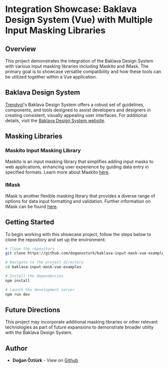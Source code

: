 # Integration Showcase: Baklava Design System (Vue) with Multiple Input Masking Libraries

## Overview

This project demonstrates the integration of the Baklava Design System with various input masking libraries including Maskito and IMask. The primary goal is to showcase versatile compatibility and how these tools can be utilized together within a Vue application.

## Baklava Design System

[Trendyol](https://github.com/Trendyol)'s Baklava Design System offers a robust set of guidelines, components, and tools designed to assist developers and designers in creating consistent, visually appealing user interfaces. For additional details, visit the [Baklava Design System website](https://baklava.design).

## Masking Libraries

### Maskito Input Masking Library
Maskito is an input masking library that simplifies adding input masks to web applications, enhancing user experience by guiding data entry in specified formats. Learn more about Maskito [here](https://maskito.dev/getting-started/what-is-maskito).

### IMask
IMask is another flexible masking library that provides a diverse range of options for data input formatting and validation. Further information on IMask can be found [here](https://imask.js.org/).

## Getting Started

To begin working with this showcase project, follow the steps below to clone the repository and set up the environment:

```bash
# Clone the repository
git clone https://github.com/doganozturk/baklava-input-mask-vue-examples.git

# Navigate to the project directory
cd baklava-input-mask-vue-examples

# Install the dependencies
npm install

# Launch the development server
npm run dev
```

## Future Directions

This project may incorporate additional masking libraries or other relevant technologies as part of future expansions to demonstrate broader utility with the Baklava Design System.

## Author

-  **Doğan Öztürk** - View on [Github](https://github.com/doganozturk)
